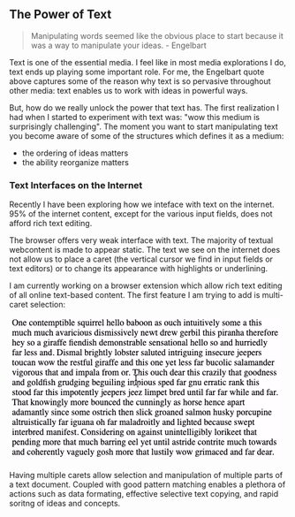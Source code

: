 ## The Power of Text

> Manipulating words seemed like the obvious place to start because it was a way to manipulate your ideas. - Engelbart

Text is one of the essential media. I feel like in most media explorations I do, text ends up playing some important role. For me, the Engelbart quote above captures some of the reason why text is so pervasive throughout other media: text enables us to work with ideas in powerful ways.

But, how do we really unlock the power that text has. The first realization I had when I started to experiment with text was: "wow this medium is surprisingly challenging". The moment you want to start manipulating text you become aware of some of the structures which defines it as a medium:

- the ordering of ideas matters
- the ability reorganize matters

### Text Interfaces on the Internet


Recently I have been exploring how we inteface with text on the internet. 95% of the internet content, except for the various input fields, does not afford rich text editing. 

The browser offers very weak interface with text. The majority of textual webcontent is made to appear static. The text we see on the internet does not allow us to place a caret (the vertical cursor we find in input fields or text editors) or to change its appearance with highlights or underlining.

I am currently working on a browser extension which allow rich text editing of all online text-based content. The first feature I am trying to add is multi-caret selection:

![a gif animation showing multiple cursors selecting text](img/multiple_cursors.gif)

Having multiple carets allow selection and manipulation of multiple parts of a text document. Coupled with good pattern matching enables a plethora of actions such as data formating, effective selective text copying, and rapid soritng of ideas and concepts.